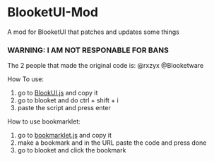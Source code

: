# BlooketUI-Mod
A mod for BlooketUI that patches and updates some things

### WARNING: I AM NOT RESPONABLE FOR BANS
 
 The 2 people that made the original code is:
 @rxzyx
 @Blooketware

How To use:
1. go to [BlookUI.js](https://github.com/JayDaMan53/BlooketUI-Mod/blob/main/BlookUI.js) and copy it
2. go to blooket and do ctrl + shift + i
3. paste the script and press enter

How to use bookmarklet:
1. go to [bookmarklet.js](https://github.com/JayDaMan53/BlooketUI-Mod/blob/main/bookmarklet.js) and copy it
2. make a bookmark and in the URL paste the code and press done
4. go to blooket and click the bookmark
